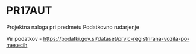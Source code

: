 # PR17AUT
Projektna naloga pri predmetu Podatkovno rudarjenje

Vir podatkov - https://podatki.gov.si/dataset/prvic-registrirana-vozila-po-mesecih

